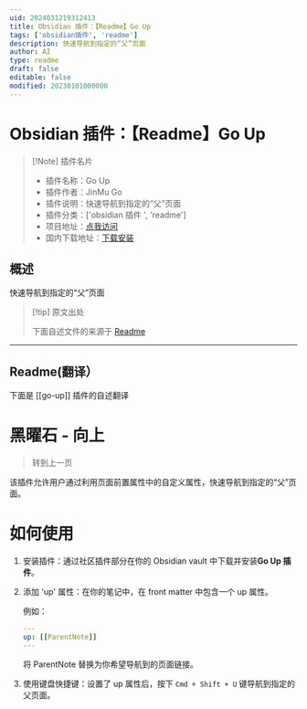 ```yaml
---
uid: 2024031219312413
title: Obsidian 插件：【Readme】Go Up
tags: ['obsidian插件', 'readme']
description: 快速导航到指定的“父”页面
author: AI
type: readme
draft: false
editable: false
modified: 20230101000000
---
```


# Obsidian 插件：【Readme】Go Up

> [!Note] 插件名片
> - 插件名称：Go Up
> - 插件作者：JinMu Go
> - 插件说明：快速导航到指定的“父”页面
> - 插件分类：['obsidian 插件 ', 'readme']
> - 项目地址：[点我访问](https://github.com/JinMuGo/obsidian-go-up)
> - 国内下载地址：[下载安装](https://pkmer.cn/products/plugin/pluginMarket/?go-up)

## 概述

快速导航到指定的“父”页面

> [!tip] 原文出处
>
>下面自述文件的来源于 [Readme](https://ghproxy.net/https://raw.githubusercontent.com/JinMuGo/obsidian-go-up/main/README.md)

---

## Readme(翻译）

下面是 [[go-up]] 插件的自述翻译

# 黑曜石 - 向上

> 转到上一页

该插件允许用户通过利用页面前置属性中的自定义属性，快速导航到指定的“父”页面。

# 如何使用

1. 安装插件：通过社区插件部分在你的 Obsidian vault 中下载并安装**Go Up 插件**。
2. 添加 'up' 属性：在你的笔记中，在 front matter 中包含一个 up 属性。<br/>

    例如：

    ```yaml
    ---
    up: [[ParentNote]]
    ---
    ```

    将 ParentNote 替换为你希望导航到的页面链接。<br/>

3. 使用键盘快捷键：设置了 up 属性后，按下 `Cmd + Shift + U` 键导航到指定的父页面。



